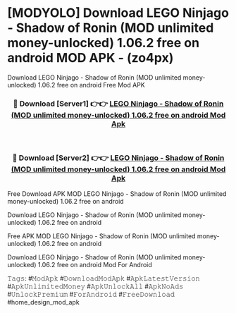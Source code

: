 # [MODYOLO] Download LEGO Ninjago - Shadow of Ronin (MOD unlimited money-unlocked) 1.06.2 free on android MOD APK - (zo4px)
Download LEGO Ninjago - Shadow of Ronin (MOD unlimited money-unlocked) 1.06.2 free on android Free Mod APK

<div align="center">
<h3>🔴 Download [Server1] 👉👉 <a href="https://apk-comot.site?title=LEGO_Ninjago_-_Shadow_of_Ronin_(MOD_unlimited_money-unlocked)_1.06.2_free_on_android">LEGO Ninjago - Shadow of Ronin (MOD unlimited money-unlocked) 1.06.2 free on android Mod Apk</a></h3><br>

<h3>🔴 Download [Server2] 👉👉 <a href="https://apk-comot.site?title=LEGO_Ninjago_-_Shadow_of_Ronin_(MOD_unlimited_money-unlocked)_1.06.2_free_on_android">LEGO Ninjago - Shadow of Ronin (MOD unlimited money-unlocked) 1.06.2 free on android Mod Apk</a></h3>
</div>


Free Download APK MOD LEGO Ninjago - Shadow of Ronin (MOD unlimited money-unlocked) 1.06.2 free on android

Download LEGO Ninjago - Shadow of Ronin (MOD unlimited money-unlocked) 1.06.2 free on android 

Free APK MOD LEGO Ninjago - Shadow of Ronin (MOD unlimited money-unlocked) 1.06.2 free on android 

Download LEGO Ninjago - Shadow of Ronin (MOD unlimited money-unlocked) 1.06.2 free on android Mod For Android

𝚃𝚊𝚐𝚜: #𝙼𝚘𝚍𝙰𝚙𝚔 #𝙳𝚘𝚠𝚗𝚕𝚘𝚊𝚍𝙼𝚘𝚍𝙰𝚙𝚔 #𝙰𝚙𝚔𝙻𝚊𝚝𝚎𝚜𝚝𝚅𝚎𝚛𝚜𝚒𝚘𝚗 #𝙰𝚙𝚔𝚄𝚗𝚕𝚒𝚖𝚒𝚝𝚎𝚍𝙼𝚘𝚗𝚎𝚢 #𝙰𝚙𝚔𝚄𝚗𝚕𝚘𝚌𝚔𝙰𝚕𝚕 #𝙰𝚙𝚔𝙽𝚘𝙰𝚍𝚜 #𝚄𝚗𝚕𝚘𝚌𝚔𝙿𝚛𝚎𝚖𝚒𝚞𝚖 #𝙵𝚘𝚛𝙰𝚗𝚍𝚛𝚘𝚒𝚍 #𝙵𝚛𝚎𝚎𝙳𝚘𝚠𝚗𝚕𝚘𝚊𝚍 #home_design_mod_apk